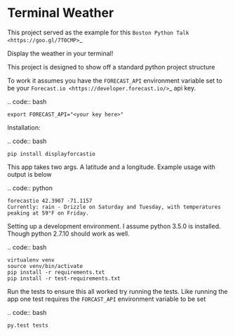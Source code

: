 Terminal Weather
================

This project served as the example for this `Boston Python Talk
<https://goo.gl/7T0CMP>`_

Display the weather in your terminal!

This project is designed to show off a standard python project structure

To work it assumes you have the `FORECAST_API` environment variable set to be your `Forecast.io
<https://developer.forecast.io/>`_ api key.

.. code:: bash

    export FORECAST_API="<your key here>"

Installation:

.. code:: bash

    pip install displayforcastio

This app takes two args. A latitude and a longitude. Example usage with output is below

.. code:: python

    forecastio 42.3907 -71.1157
    Currently: rain - Drizzle on Saturday and Tuesday, with temperatures peaking at 59°F on Friday.


Setting up a development environment. I assume python 3.5.0 is installed. Though python 2.7.10 should work as well.

.. code:: bash

    virtualenv venv
    source venv/bin/activate
    pip install -r requirements.txt
    pip install -r test-requirements.txt

Run the tests to ensure this all worked try running the tests. Like running the app one test requires the `FORCAST_API`
environment variable to be set

.. code:: bash

    py.test tests

